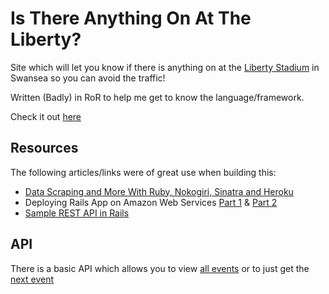 # Is There Anything On At The Liberty?

Site which will let you know if there is anything on at the [Liberty Stadium](http://www.liberty-stadium.com) in Swansea so you can avoid the traffic!

Written (Badly) in RoR to help me get to know the language/framework.

Check it out [here](http://itaoatl.herokuapp.com)

## Resources

The following articles/links were of great use when building this:

* [Data Scraping and More With Ruby, Nokogiri, Sinatra and Heroku](http://hunterpowers.com/data-scraping-and-more-with-ruby-nokogiri-sinatra-and-heroku/)
* Deploying Rails App on Amazon Web Services [Part 1](http://dennissuratna.com/rails-deployment-aws1) & [Part 2](http://dennissuratna.com/rails-deployment-aws2)
* [Sample REST API in Rails](http://codedecoder.wordpress.com/2013/02/21/sample-rest-api-example-in-rails/)

## API

There is a basic API which allows you to view [all events](http://itaoatl.herokuapp.com/events) or to just get the [next event](http://itaoatl.herokuapp.com/events/next)